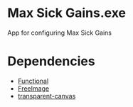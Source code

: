# Max Sick Gains.exe
App for configuring Max Sick Gains

# Dependencies
- [Functional]
- [FreeImage]
- [transparent-canvas]

[FreeImage]: https://freeimage.sourceforge.io/
[transparent-canvas]: https://github.com/vintagedave/transparent-canvas
[Functional]: https://github.com/colinj/Functional
